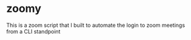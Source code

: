 # zoomy
This is a zoom script that I built to automate the login to zoom meetings from a CLI standpoint
